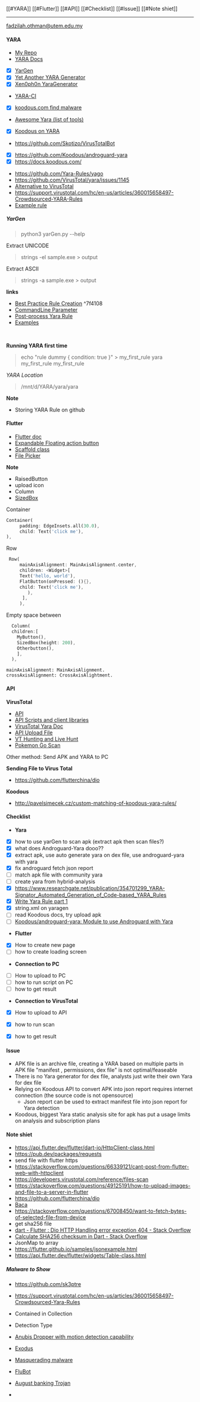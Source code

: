 [[#YARA]]
[[#Flutter]]
[[#API]]
[[#Checklist]]
[[#Issue]]
[[#Note shiet]]

---
fadzilah.othman@utem.edu.my

#### YARA

- [My Repo](https://github.com/NovusIrez/Yara-APK-Demo)
- [YARA Docs](https://yara.readthedocs.io/en/latest/)
- [x]   [YarGen](https://github.com/Neo23x0/yarGen)
- [x] [Yet Another YARA Generator](https://github.com/jimmy-sonny/YaYaGen)
- [x] [Xen0ph0n YaraGenerator](https://github.com/Xen0ph0n/YaraGenerator)
- [YARA-CI](https://yara-ci.cloud.virustotal.com/)
- [x] [koodous.com find malware](https://blog.malwarebytes.com/security-world/technology/2017/09/explained-yara-rules/)
- [Awesome Yara (list of tools)](https://github.com/InQuest/awesome-yara)
- [x] [Koodous on YARA](https://docs.koodous.com/yara/getting-started/)
- https://github.com/Skotizo/VirusTotalBot
- [x] https://github.com/Koodous/androguard-yara
- [x] https://docs.koodous.com/
- https://github.com/Yara-Rules/yago
- https://github.com/VirusTotal/yara/issues/1145
- [Alternative to VirusTotal](https://www.maketecheasier.com/scan-apk-files-for-virus/)
- https://support.virustotal.com/hc/en-us/articles/360015658497-Crowdsourced-YARA-Rules
- [Example rule](https://koodous.com/rules/RDNZw1NqzodJlKmP/general)

##### YarGen

> python3 yarGen.py --help

Extract UNICODE

> strings -el sample.exe > output

Extract ASCII

> strings -a sample.exe > output

**links**

- [Best Practice Rule Creation](https://github.com/Neo23x0/yarGen#best-practice) ^7f4108
- [CommandLine Parameter](https://github.com/Neo23x0/yarGen#best-practice)
- [Post-process Yara Rule](https://cyb3rops.medium.com/how-to-post-process-yara-rules-generated-by-yargen-121d29322282)
- [Examples](https://github.com/Neo23x0/yarGen#examples)
<br>

**Running YARA first time**

>echo "rule dummy { condition: true }" > my_first_rule
>yara my_first_rule my_first_rule

*YARA Location*

> /mnt/d/YARA/yara/yara

**Note**
- Storing YARA Rule on github

#### Flutter

- [Flutter doc](https://docs.flutter.dev/#new-to-flutter)
- [Expandable Floating action button](https://docs.flutter.dev/cookbook/effects/expandable-fab)
- [Scaffold class](https://api.flutter.dev/flutter/material/Scaffold-class.html)
- [File Picker](https://pub.dev/packages/file_picker)



**Note**
- RaisedButton
- upload icon
- Column
- [SizedBox](https://youtu.be/EHPu_DzRfqA)


Container

````dart
Container(
	 padding: EdgeInsets.all(30.0),
	 child: Text('click me'),
),
````

Row

````dart
 Row(
	 mainAxisAlignment: MainAxisAlignment.center,
	 children: <Widget>[
	 Text('hello, world'),
	 FlatButton(onPressed: (){},
	 child: Text('click me'),
	    ),
	  ],
	 ),
````

Empty space between

```dart
  Column(
  children:[
    MyButton(),
    SizedBox(height: 200),
    Otherbutton(),
    ],
  ),
```


```
mainAxisAlignment: MainAxisAlignment.
crossAxisAlignment: CrossAxisAlightment.
```


#### API
 
 **VirusTotal**
- [API](https://support.virustotal.com/hc/en-us/articles/115002100149-API)
- [API Scripts and client libraries](https://support.virustotal.com/hc/en-us/articles/360006819798)
- [VirusTotal Yara Doc](https://support.virustotal.com/hc/en-us/articles/115002178945-YARA)
- [API Upload File](https://developers.virustotal.com/reference/files-scan)
- [VT Hunting and Live Hunt](https://support.virustotal.com/hc/en-us/articles/360000363717-What-s-VT-Hunting-)
- [Pokemon Go Scan](https://www.virustotal.com/gui/file/15db22fd7d961f4d4bd96052024d353b3ff4bd135835d2644d94d74c925af3c4/details)

Other method: Send APK and YARA to PC

**Sending File to Virus Total**
- https://github.com/flutterchina/dio

**Koodous**
- http://pavelsimecek.cz/custom-matching-of-koodous-yara-rules/




#### Checklist

- **Yara**
- [x] how to use yarGen to scan apk (extract apk then scan files?)
- [x] what does Androguard-Yara dooo??
- [x] extract apk, use auto generate yara on dex file, use androguard-yara with yara
- [x] fix androguard fetch json report
- [ ] match apk file with community yara
- [ ] create yara from hybrid-analysis
- [x] https://www.researchgate.net/publication/354701299_YARA-Signator_Automated_Generation_of_Code-based_YARA_Rules
- [x] [Write Yara Rule part 1](https://www.nextron-systems.com/2015/02/16/write-simple-sound-yara-rules/)
- [x] string.xml on yaragen
- [ ] read Koodous docs, try upload apk
- [ ] [Koodous/androguard-yara: Module to use Androguard with Yara](https://github.com/Koodous/androguard-yara)
- **Flutter**
- [x] How to create new page
- [ ] how to create loading screen
- **Connection to PC**
- [ ] How to upload to PC
- [ ] how to run script on PC
- [ ] how to get result
- **Connection to VirusTotal**
- [x] How to upload to API
- [x] how to run scan
- [x] how to get result


#### Issue

- APK file is an archive file, creating a YARA based on multiple parts in APK file "manifest , permissions, dex file" is not optimal/feaseable
- There is no Yara generator for dex file, analysts just write their own Yara for dex file
- Relying on Koodous API to convert APK into json report requires internet connection (the source code is not opensource)
	- Json report can be used to extract manifest file into json report for Yara detection
- Koodous, biggest Yara static analysis site for apk has put a usage limits on analysis and subscription plans


#### Note shiet
- https://api.flutter.dev/flutter/dart-io/HttpClient-class.html
- https://pub.dev/packages/requests
- send file with flutter https
- https://stackoverflow.com/questions/66339121/cant-post-from-flutter-web-with-httpclient
- https://developers.virustotal.com/reference/files-scan
- https://stackoverflow.com/questions/49125191/how-to-upload-images-and-file-to-a-server-in-flutter
- https://github.com/flutterchina/dio
- [Baca](https://github.com/miguelpruivo/flutter_file_picker/wiki/FAQ)
- https://stackoverflow.com/questions/67008450/want-to-fetch-bytes-of-selected-file-from-device
- get sha256 file
- [dart - Flutter : Dio HTTP Handling error exception 404 - Stack Overflow](https://stackoverflow.com/questions/57474139/flutter-dio-http-handling-error-exception-404)
- [Calculate SHA256 checksum in Dart - Stack Overflow](https://stackoverflow.com/questions/20787713/calculate-sha256-checksum-in-dart)
- JsonMap to array
- https://flutter.github.io/samples/jsonexample.html
- https://api.flutter.dev/flutter/widgets/Table-class.html


##### Malware to Show
- https://github.com/sk3ptre
- https://support.virustotal.com/hc/en-us/articles/360015658497-Crowdsourced-Yara-Rules
- Contained in Collection
- Detection Type

- [Anubis Dropper with motion detection capability](https://www.virustotal.com/gui/file/64ebe9b975de022b888f17db429af3a93d3db95db5af274e3eefd3ca7f24e350/detection)
- [Exodus](https://www.virustotal.com/gui/file/0f5f1409b1ebbee4aa837d20479732e11399d37f05b47b5359dc53a4001314e5/detection)
- [Masquerading malware](https://www.virustotal.com/gui/file/03122ade6371753933299d563bf26bcce3e54c1b467465bbf7a49dc9a6c13777)
- [FluBot](https://www.virustotal.com/gui/file/30937927e8891f8c0fd2c7b6be5fbc5a05011c34a7375e91aad384b82b9e6a67)
- [August banking Trojan](https://www.virustotal.com/gui/file/fe2e8b115b3ffc2f3ab668c08c67b21afa6761426cef1c6a99f6cb9074d8076f/detection)
- 